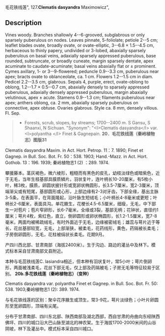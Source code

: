 毛花铁线莲",
127.**Clematis dasyandra** Maximowicz",

## Description
Vines woody. Branches shallowly 4--6-grooved, subglabrous or only sparsely puberulous on nodes. Leaves pinnate, 5-foliolate; petiole 2--5 cm; leaflet blades ovate, broadly ovate, or ovate-elliptic, 3--6.8 × 1.5--4.5 cm, herbaceous to thinly papery, undivided or 3-lobed, abaxially sparsely puberulous on basal veins, adaxially sparsely appressed puberulous, base rounded, subtruncate, or broadly cuneate, margin sparsely dentate, apex acuminate to caudate-acuminate; basal veins abaxially flat or ± prominent. Cymes axillary, 1- or 3--9-flowered; peduncle 0.9--3.3 cm, puberulous near apex; bracts ovate to oblanceolate, ca. 1 cm. Flowers 1.2--1.5 cm in diam. Pedicel 2.2--3.5 cm, glabrous. Sepals 4, purple, erect, ovate-oblong to oblong, 1.2--1.7 × 0.5--0.7 cm, abaxially densely to sparsely appressed puberulous, adaxially densely appressed puberulous, margin abaxially velutinous, apex ± acute. Stamens 0.9--1.3 cm; filaments puberulous near apex; anthers oblong, ca. 2 mm, abaxially sparsely puberulous on connective, apex obtuse. Ovaries glabrous. Style ca. 8 mm, densely villous. Fl. Sep.

> * Forests, scrub, slopes, by streams; 1700--2400 m. S Gansu, S Shaanxi, N Sichuan.
  "Synonym": "&lt;I&gt;Clematis dasyandra&lt;/I&gt; var. &lt;I&gt;polyantha &lt;/I&gt; Finet &amp; Gagnepain.
**20．毛花铁线莲（秦岭植物志）图版31**

Clematis dasyandra Maxim. in Act. Hort. Petrop. 11：7. 1890; Finet et Gagnep. in Bull. Soc. Bot. Fr. 50：538. 1903; Hand.-Mazz. in Act. Hort. Gothob. 13：196. 1939; 秦岭植物志1 (2) ：289. 1974.

攀援藤本。茎灰褐色，微六棱形，粗糙而有黑色的皮孔，幼枝淡绿色或暗紫色，近于无毛，当年生枝基部具膜质鳞片。羽状复叶，连叶柄长10-20厘米，有5枚小叶，稀3枚，膜质，卵圆状披针形或宽卵状椭圆形，长3.5-7厘米，宽2-3厘米，顶端渐尖或有短尾，基部圆形或心形，上部边缘有2-3对牙齿，下部全缘，基出主脉3-5条，在表面平，在背面隆起，沿叶脉生短绒毛；小叶柄长4-8毫米或更短；叶柄长2-6厘米，表面具沟。单花腋生，花梗长4.5-6.5厘米，细瘦，无毛，中下部生一对苞片；苞片窄卵形，长6-7毫米，全缘或3裂，基部无柄；花钟状，直径约1厘米；萼片4枚，紫红色，直立，倒卵圆形或卵状椭圆形，长1.2-1.5厘米，宽7-8毫米，两面均被稀疏绒毛，有时外面近于无毛，边缘被密绒毛；雄蕊与萼片近于等长，花丝基部较宽，无毛，上部渐狭，被柔毛，花药线形，黄色，药隔被长柔毛；子房倒卵圆形，无毛，花柱被绢状长柔毛。花期9月。

产四川西北部、甘肃南部（海拔2400米）。生于沟边、路边的灌丛中及林下。模式标本采自甘肃南部文县附近。

本种与毛蕊铁线莲C. lasiandra相近，但本种有羽状复叶，常5小叶；萼片倒卵形，两面被浅柔毛，花丝下部无毛，仅上部及药隔被毛；子房无毛等特征较易于区别。
**20b.多花铁线莲（秦岭植物志）（变种）**

Clematis dasyandra var. polyantha Finet et Gagnep. in Bull. Soc. Bot. Fr. 50: 538. 1903;秦岭植物志1 (2): 389. 1974.

与毛花铁线莲的区别：聚伞花序腋生或顶生，常3-9花，萼片淡绿色；小叶片卵圆形至宽卵圆形，顶端有尖尾。

分布于甘肃南部、四川东北部、陕西南部及湖北西部，西自甘肃的舟曲向东经陕西佛坪、四川的城口沿大巴山脉至湖北的神农架。生于海拔1700-2000米间的山谷阴坡，林下及灌丛中。模式标本采自四川城口。

